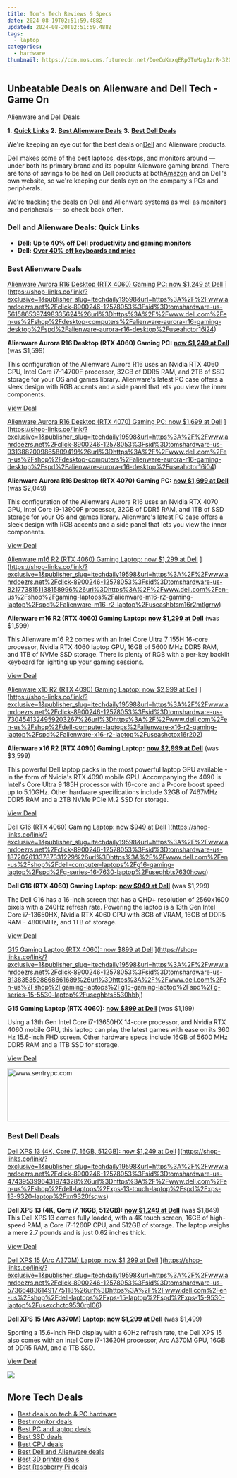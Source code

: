 ```yaml
---
title: Tom's Tech Reviews & Specs
date: 2024-08-19T02:51:59.488Z
updated: 2024-08-20T02:51:59.488Z
tags:
  - laptop
categories:
  - hardware
thumbnail: https://cdn.mos.cms.futurecdn.net/DoeCuKmxqERpGTuMzgJzrR-320-80.jpg
---
```


## Unbeatable Deals on Alienware and Dell Tech - Game On

Alienware and Dell Deals

**1.** [**Quick Links**](https://tools.techidaily.com)
 **2.** [**Best Alienware Deals**](https://tools.techidaily.com)
 **3.** [**Best Dell Deals**](https://tools.techidaily.com)

 We're keeping an eye out for the best deals on[Dell](https://tools.techidaily.com) and Alienware products.

 Dell makes some of the best laptops, desktops, and monitors around — under both its primary brand and its popular Alienware gaming brand. There are tons of savings to be had on Dell products at both[Amazon](https://tools.techidaily.com) and on Dell's own website, so we're keeping our deals eye on the company's PCs and peripherals.

 We're tracking the deals on Dell and Alienware systems as well as monitors and peripherals — so check back often.

### Dell and Alienware Deals: Quick Links

* **Dell:** [**Up to 40% off Dell productivity and gaming monitors**](https://shop-links.co/link/?exclusive=1&publisher_slug=itechdaily19598&url=https%3A%2F%2Fwww.anrdoezrs.net%2Fclick-8900246-12578053%3Fsid%3Dtomshardware-us-1230078469214268990%26url%3Dhttps%3A%2F%2Fwww.dell.com%2Fen-us%2Fshop%2Fdeals%2Fcomputer-monitor-deals)
* **Dell:** [**Over 40% off keyboards and mice**](https://shop-links.co/link/?exclusive=1&publisher_slug=itechdaily19598&url=https%3A%2F%2Fwww.anrdoezrs.net%2Fclick-8900246-12578053%3Fsid%3Dtomshardware-us-1077823772452032984%26url%3Dhttps%3A%2F%2Fwww.dell.com%2Fen-us%2Fshop%2Fdeals%2Fpc-accessories-deals)

### Best Alienware Deals

[Alienware Aurora R16 Desktop (RTX 4060) Gaming PC: now $1,249 at Dell](https://cdn.mos.cms.futurecdn.net/j9Ar8EpieBwBskeZ5TYvBm-200-100.png "Alienware Aurora R16 Desktop (RTX 4060) Gaming PC: now $1,249 at Dell") ](https://shop-links.co/link/?exclusive=1&publisher_slug=itechdaily19598&url=https%3A%2F%2Fwww.anrdoezrs.net%2Fclick-8900246-12578053%3Fsid%3Dtomshardware-us-5615865397498335624%26url%3Dhttps%3A%2F%2Fwww.dell.com%2Fen-us%2Fshop%2Fdesktop-computers%2Falienware-aurora-r16-gaming-desktop%2Fspd%2Falienware-aurora-r16-desktop%2Fuseahctor16i24)

**Alienware Aurora R16 Desktop (RTX 4060) Gaming PC:** [**now $1,249 at Dell**](https://shop-links.co/link/?exclusive=1&publisher_slug=itechdaily19598&url=https%3A%2F%2Fwww.anrdoezrs.net%2Fclick-8900246-12578053%3Fsid%3Dtomshardware-us-1214667046750588503%26url%3Dhttps%3A%2F%2Fwww.dell.com%2Fen-us%2Fshop%2Fdesktop-computers%2Falienware-aurora-r16-gaming-desktop%2Fspd%2Falienware-aurora-r16-desktop%2Fuseahctor16i24) (was $1,599)  
  
 This configuration of the Alienware Aurora R16 uses an Nvidia RTX 4060 GPU, Intel Core i7-14700F processor, 32GB of DDR5 RAM, and 2TB of SSD storage for your OS and games library. Alienware's latest PC case offers a sleek design with RGB accents and a side panel that lets you view the inner components.

[View Deal](https://shop-links.co/link/?exclusive=1&publisher_slug=itechdaily19598&url=https%3A%2F%2Fwww.anrdoezrs.net%2Fclick-8900246-12578053%3Fsid%3Dtomshardware-us-5615865397498335624%26url%3Dhttps%3A%2F%2Fwww.dell.com%2Fen-us%2Fshop%2Fdesktop-computers%2Falienware-aurora-r16-gaming-desktop%2Fspd%2Falienware-aurora-r16-desktop%2Fuseahctor16i24)

[Alienware Aurora R16 Desktop (RTX 4070) Gaming PC: now $1,699 at Dell](https://cdn.mos.cms.futurecdn.net/j9Ar8EpieBwBskeZ5TYvBm-200-100.png "Alienware Aurora R16 Desktop (RTX 4070) Gaming PC: now $1,699 at Dell") ](https://shop-links.co/link/?exclusive=1&publisher_slug=itechdaily19598&url=https%3A%2F%2Fwww.anrdoezrs.net%2Fclick-8900246-12578053%3Fsid%3Dtomshardware-us-9313882009865809419%26url%3Dhttps%3A%2F%2Fwww.dell.com%2Fen-us%2Fshop%2Fdesktop-computers%2Falienware-aurora-r16-gaming-desktop%2Fspd%2Falienware-aurora-r16-desktop%2Fuseahctor16i04)

**Alienware Aurora R16 Desktop (RTX 4070) Gaming PC:** [**now $1,699 at Dell**](https://shop-links.co/link/?exclusive=1&publisher_slug=itechdaily19598&url=https%3A%2F%2Fwww.anrdoezrs.net%2Fclick-8900246-12578053%3Fsid%3Dtomshardware-us-3807786630330848512%26url%3Dhttps%3A%2F%2Fwww.dell.com%2Fen-us%2Fshop%2Fdesktop-computers%2Falienware-aurora-r16-gaming-desktop%2Fspd%2Falienware-aurora-r16-desktop%2Fuseahctor16i04) (was $2,049)  
  
 This configuration of the Alienware Aurora R16 uses an Nvidia RTX 4070 GPU, Intel Core i9-13900F processor, 32GB of DDR5 RAM, and 1TB of SSD storage for your OS and games library. Alienware's latest PC case offers a sleek design with RGB accents and a side panel that lets you view the inner components.

[View Deal](https://shop-links.co/link/?exclusive=1&publisher_slug=itechdaily19598&url=https%3A%2F%2Fwww.anrdoezrs.net%2Fclick-8900246-12578053%3Fsid%3Dtomshardware-us-9313882009865809419%26url%3Dhttps%3A%2F%2Fwww.dell.com%2Fen-us%2Fshop%2Fdesktop-computers%2Falienware-aurora-r16-gaming-desktop%2Fspd%2Falienware-aurora-r16-desktop%2Fuseahctor16i04)

[Alienware m16 R2 (RTX 4060) Gaming Laptop: now $1,299 at Dell](https://cdn.mos.cms.futurecdn.net/ubH43sZ4kgC89cnrEn4ryX-200-100.png "Alienware m16 R2 (RTX 4060) Gaming Laptop: now $1,299 at Dell") ](https://shop-links.co/link/?exclusive=1&publisher_slug=itechdaily19598&url=https%3A%2F%2Fwww.anrdoezrs.net%2Fclick-8900246-12578053%3Fsid%3Dtomshardware-us-8217738151138158996%26url%3Dhttps%3A%2F%2Fwww.dell.com%2Fen-us%2Fshop%2Fgaming-laptops%2Falienware-m16-r2-gaming-laptop%2Fspd%2Falienware-m16-r2-laptop%2Fuseashbtsm16r2mtlgrrw)

**Alienware m16 R2 (RTX 4060) Gaming Laptop:** [**now $1,299 at Dell**](https://shop-links.co/link/?exclusive=1&publisher_slug=itechdaily19598&url=https%3A%2F%2Fwww.anrdoezrs.net%2Fclick-8900246-12578053%3Fsid%3Dtomshardware-us-1338090979408846821%26url%3Dhttps%3A%2F%2Fwww.dell.com%2Fen-us%2Fshop%2Fgaming-laptops%2Falienware-m16-r2-gaming-laptop%2Fspd%2Falienware-m16-r2-laptop%2Fuseashbtsm16r2mtlgrrw) (was $1,599)

 This Alienware m16 R2 comes with an Intel Core Ultra 7 155H 16-core processor, Nvidia RTX 4060 laptop GPU, 16GB of 5600 MHz DDR5 RAM, and 1TB of NVMe SSD storage. There is plenty of RGB with a per-key backlit keyboard for lighting up your gaming sessions.

[View Deal](https://shop-links.co/link/?exclusive=1&publisher_slug=itechdaily19598&url=https%3A%2F%2Fwww.anrdoezrs.net%2Fclick-8900246-12578053%3Fsid%3Dtomshardware-us-8217738151138158996%26url%3Dhttps%3A%2F%2Fwww.dell.com%2Fen-us%2Fshop%2Fgaming-laptops%2Falienware-m16-r2-gaming-laptop%2Fspd%2Falienware-m16-r2-laptop%2Fuseashbtsm16r2mtlgrrw)

[Alienware x16 R2 (RTX 4090) Gaming Laptop: now $2,999 at Dell](https://cdn.mos.cms.futurecdn.net/DrMbJrnGXaSPS7A44jDJqW-200-100.png "Alienware x16 R2 (RTX 4090) Gaming Laptop: now $2,999 at Dell") ](https://shop-links.co/link/?exclusive=1&publisher_slug=itechdaily19598&url=https%3A%2F%2Fwww.anrdoezrs.net%2Fclick-8900246-12578053%3Fsid%3Dtomshardware-us-7304541324959203267%26url%3Dhttps%3A%2F%2Fwww.dell.com%2Fen-us%2Fshop%2Fdell-computer-laptops%2Falienware-x16-r2-gaming-laptop%2Fspd%2Falienware-x16-r2-laptop%2Fuseashctox16r202)

**Alienware x16 R2 (RTX 4090) Gaming Laptop:** [**now $2,999 at Dell**](https://shop-links.co/link/?exclusive=1&publisher_slug=itechdaily19598&url=https%3A%2F%2Fwww.anrdoezrs.net%2Fclick-8900246-12578053%3Fsid%3Dtomshardware-us-4714566084556859513%26url%3Dhttps%3A%2F%2Fwww.dell.com%2Fen-us%2Fshop%2Fdell-computer-laptops%2Falienware-x16-r2-gaming-laptop%2Fspd%2Falienware-x16-r2-laptop%2Fuseashctox16r202) (was $3,599)  
  
 This powerful Dell laptop packs in the most powerful laptop GPU available - in the form of Nvidia's RTX 4090 mobile GPU. Accompanying the 4090 is Intel's Core Ultra 9 185H processor with 16-core and a P-core boost speed up to 5.10GHz. Other hardware specifications include 32GB of 7467MHz DDR5 RAM and a 2TB NVMe PCIe M.2 SSD for storage.

[View Deal](https://shop-links.co/link/?exclusive=1&publisher_slug=itechdaily19598&url=https%3A%2F%2Fwww.anrdoezrs.net%2Fclick-8900246-12578053%3Fsid%3Dtomshardware-us-7304541324959203267%26url%3Dhttps%3A%2F%2Fwww.dell.com%2Fen-us%2Fshop%2Fdell-computer-laptops%2Falienware-x16-r2-gaming-laptop%2Fspd%2Falienware-x16-r2-laptop%2Fuseashctox16r202)

[Dell G16 (RTX 4060) Gaming Laptop: now $949 at Dell](https://cdn.mos.cms.futurecdn.net/NPJauG39StrdYgY3X3uGgL-200-100.png "Dell G16 (RTX 4060) Gaming Laptop: now $949 at Dell") ](https://shop-links.co/link/?exclusive=1&publisher_slug=itechdaily19598&url=https%3A%2F%2Fwww.anrdoezrs.net%2Fclick-8900246-12578053%3Fsid%3Dtomshardware-us-1872026133787331229%26url%3Dhttps%3A%2F%2Fwww.dell.com%2Fen-us%2Fshop%2Fdell-computer-laptops%2Fg16-gaming-laptop%2Fspd%2Fg-series-16-7630-laptop%2Fuseghbts7630hcwq)

**Dell G16 (RTX 4060) Gaming Laptop:** [**now $949 at Dell**](https://shop-links.co/link/?exclusive=1&publisher_slug=itechdaily19598&url=https%3A%2F%2Fwww.anrdoezrs.net%2Fclick-8900246-12578053%3Fsid%3Dtomshardware-us-9442305501370056171%26url%3Dhttps%3A%2F%2Fwww.dell.com%2Fen-us%2Fshop%2Fdell-computer-laptops%2Fg16-gaming-laptop%2Fspd%2Fg-series-16-7630-laptop%2Fuseghbts7630hcwq)  (was $1,299)  
  
 The Dell G16 has a 16-inch screen that has a QHD+ resolution of 2560x1600 pixels with a 240Hz refresh rate. Powering the laptop is a 13th Gen Intel Core i7-13650HX, Nvidia RTX 4060 GPU with 8GB of VRAM, 16GB of DDR5 RAM - 4800MHz, and 1TB of storage.

[View Deal](https://shop-links.co/link/?exclusive=1&publisher_slug=itechdaily19598&url=https%3A%2F%2Fwww.anrdoezrs.net%2Fclick-8900246-12578053%3Fsid%3Dtomshardware-us-1872026133787331229%26url%3Dhttps%3A%2F%2Fwww.dell.com%2Fen-us%2Fshop%2Fdell-computer-laptops%2Fg16-gaming-laptop%2Fspd%2Fg-series-16-7630-laptop%2Fuseghbts7630hcwq)

[G15 Gaming Laptop (RTX 4060): now $899 at Dell](https://cdn.mos.cms.futurecdn.net/nsJBFUSyQ6MXKqTpXj23mN-200-100.png "G15 Gaming Laptop (RTX 4060): now $899 at Dell") ](https://shop-links.co/link/?exclusive=1&publisher_slug=itechdaily19598&url=https%3A%2F%2Fwww.anrdoezrs.net%2Fclick-8900246-12578053%3Fsid%3Dtomshardware-us-8138353598868661689%26url%3Dhttps%3A%2F%2Fwww.dell.com%2Fen-us%2Fshop%2Fgaming-laptops%2Fg15-gaming-laptop%2Fspd%2Fg-series-15-5530-laptop%2Fuseghbts5530hbhj)

**G15 Gaming Laptop (RTX 4060):** [**now $899 at Dell**](https://shop-links.co/link/?exclusive=1&publisher_slug=itechdaily19598&url=https%3A%2F%2Fwww.anrdoezrs.net%2Fclick-8900246-12578053%3Fsid%3Dtomshardware-us-1202733523035239253%26url%3Dhttps%3A%2F%2Fwww.dell.com%2Fen-us%2Fshop%2Fgaming-laptops%2Fg15-gaming-laptop%2Fspd%2Fg-series-15-5530-laptop%2Fuseghbts5530hbhj) (was $1,199)  
  
 Using a 13th Gen Intel Core i7-13650HX 14-core processor, and Nvidia RTX 4060 mobile GPU, this laptop can play the latest games with ease on its 360 Hz 15.6-inch FHD screen. Other hardware specs include 16GB of 5600 MHz DDR5 RAM and a 1TB SSD for storage.

[View Deal](https://shop-links.co/link/?exclusive=1&publisher_slug=itechdaily19598&url=https%3A%2F%2Fwww.anrdoezrs.net%2Fclick-8900246-12578053%3Fsid%3Dtomshardware-us-8138353598868661689%26url%3Dhttps%3A%2F%2Fwww.dell.com%2Fen-us%2Fshop%2Fgaming-laptops%2Fg15-gaming-laptop%2Fspd%2Fg-series-15-5530-laptop%2Fuseghbts5530hbhj)

<!-- affiliate ads begin -->
<a href="https://sentrypc.7eer.net/c/5597632/398457/3022" target="_top" id="398457"><img src="//a.impactradius-go.com/display-ad/3022-398457" border="0" alt="www.sentrypc.com" width="980" height="120"/></a><img height="0" width="0" src="https://sentrypc.7eer.net/i/5597632/398457/3022" style="position:absolute;visibility:hidden;" border="0" />
<!-- affiliate ads end -->
### Best Dell Deals

[Dell XPS 13 (4K, Core i7, 16GB, 512GB):&nbsp;now $1,249 at Dell](https://cdn.mos.cms.futurecdn.net/cRfmGMaBJKSKMDagcjsf2W-200-100.jpg "Dell XPS 13 (4K, Core i7, 16GB, 512GB):&nbsp;now $1,249 at Dell") ](https://shop-links.co/link/?exclusive=1&publisher_slug=itechdaily19598&url=https%3A%2F%2Fwww.anrdoezrs.net%2Fclick-8900246-12578053%3Fsid%3Dtomshardware-us-4743953996431974328%26url%3Dhttps%3A%2F%2Fwww.dell.com%2Fen-us%2Fshop%2Fdell-laptops%2Fxps-13-touch-laptop%2Fspd%2Fxps-13-9320-laptop%2Fxn9320fsqws)

**Dell XPS 13 (4K, Core i7, 16GB, 512GB):** [**now $1,249 at Dell**](https://shop-links.co/link/?exclusive=1&publisher_slug=itechdaily19598&url=https%3A%2F%2Fwww.anrdoezrs.net%2Fclick-8900246-12578053%3Fsid%3Dtomshardware-us-3776015450151050934%26url%3Dhttps%3A%2F%2Fwww.dell.com%2Fen-us%2Fshop%2Fdell-laptops%2Fxps-13-touch-laptop%2Fspd%2Fxps-13-9320-laptop%2Fxn9320fsqws)  (was $1,849)  
 This Dell XPS 13 comes fully loaded, with a 4K touch screen, 16GB of high-speed RAM, a Core i7-1260P CPU, and 512GB of storage. The laptop weighs a mere 2.7 pounds and is just 0.62 inches thick.

[View Deal](https://shop-links.co/link/?exclusive=1&publisher_slug=itechdaily19598&url=https%3A%2F%2Fwww.anrdoezrs.net%2Fclick-8900246-12578053%3Fsid%3Dtomshardware-us-4743953996431974328%26url%3Dhttps%3A%2F%2Fwww.dell.com%2Fen-us%2Fshop%2Fdell-laptops%2Fxps-13-touch-laptop%2Fspd%2Fxps-13-9320-laptop%2Fxn9320fsqws)

[Dell XPS 15 (Arc A370M) Laptop: now $1,299 at Dell](https://cdn.mos.cms.futurecdn.net/WqDemoAnBmDCDHf3xtTvkV-200-100.png "Dell XPS 15 (Arc A370M) Laptop: now $1,299 at Dell") ](https://shop-links.co/link/?exclusive=1&publisher_slug=itechdaily19598&url=https%3A%2F%2Fwww.anrdoezrs.net%2Fclick-8900246-12578053%3Fsid%3Dtomshardware-us-5736648361491775118%26url%3Dhttps%3A%2F%2Fwww.dell.com%2Fen-us%2Fshop%2Fdell-laptops%2Fxps-15-laptop%2Fspd%2Fxps-15-9530-laptop%2Fusexchcto9530rpl06)

**Dell XPS 15 (Arc A370M) Laptop:** [**now $1,299 at Dell**](https://shop-links.co/link/?exclusive=1&publisher_slug=itechdaily19598&url=https%3A%2F%2Fwww.anrdoezrs.net%2Fclick-8900246-12578053%3Fsid%3Dtomshardware-us-8218774375959867305%26url%3Dhttps%3A%2F%2Fwww.dell.com%2Fen-us%2Fshop%2Fdell-laptops%2Fxps-15-laptop%2Fspd%2Fxps-15-9530-laptop%2Fusexchcto9530rpl06)  (was $1,499)

 Sporting a 15.6-inch FHD display with a 60Hz refresh rate, the Dell XPS 15 also comes with an Intel Core i7-13620H processor, Arc A370M GPU, 16GB of DDR5 RAM, and a 1TB SSD.

[View Deal](https://shop-links.co/link/?exclusive=1&publisher_slug=itechdaily19598&url=https%3A%2F%2Fwww.anrdoezrs.net%2Fclick-8900246-12578053%3Fsid%3Dtomshardware-us-5736648361491775118%26url%3Dhttps%3A%2F%2Fwww.dell.com%2Fen-us%2Fshop%2Fdell-laptops%2Fxps-15-laptop%2Fspd%2Fxps-15-9530-laptop%2Fusexchcto9530rpl06)

<!-- affiliate ads begin -->
<a href="https://shop.systoolsgroup.com/affiliate.php?ACCOUNT=SYSTOOBY&AFFILIATE=108875&PATH=https%3A%2F%2Fwww.systoolsgroup.com%3FAFFILIATE%3D108875%26RESOURCE%3DSysTools%2BGmail%2BBackup"><img src="https://www.systoolsgroup.com/box/gmail-backup.png" border="0"></a>
<!-- affiliate ads end -->
## More Tech Deals

* [Best deals on tech & PC hardware](https://tools.techidaily.com)
* [Best monitor deals](https://tools.techidaily.com)
* [Best PC and laptop deals](https://tools.techidaily.com)
* [Best SSD deals](https://tools.techidaily.com)
* [Best CPU deals](https://tools.techidaily.com)
* [Best Dell and Alienware deals](https://tools.techidaily.com)
* [Best 3D printer deals](https://tools.techidaily.com)
* [Best Raspberry Pi deals](https://tools.techidaily.com)

<ins class="adsbygoogle"
     style="display:block"
     data-ad-format="autorelaxed"
     data-ad-client="ca-pub-7571918770474297"
     data-ad-slot="1223367746"></ins>



<ins class="adsbygoogle"
     style="display:block"
     data-ad-client="ca-pub-7571918770474297"
     data-ad-slot="8358498916"
     data-ad-format="auto"
     data-full-width-responsive="true"></ins>


